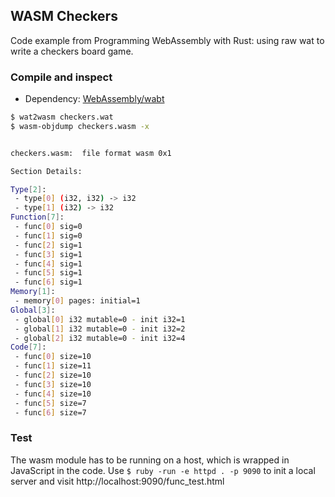 ## WASM Checkers

Code example from Programming WebAssembly with Rust: using raw wat to write a checkers board game.

### Compile and inspect

* Dependency: [WebAssembly/wabt](https://github.com/WebAssembly/wabt)

```sh
$ wat2wasm checkers.wat
$ wasm-objdump checkers.wasm -x


checkers.wasm:  file format wasm 0x1

Section Details:

Type[2]:
 - type[0] (i32, i32) -> i32
 - type[1] (i32) -> i32
Function[7]:
 - func[0] sig=0
 - func[1] sig=0
 - func[2] sig=1
 - func[3] sig=1
 - func[4] sig=1
 - func[5] sig=1
 - func[6] sig=1
Memory[1]:
 - memory[0] pages: initial=1
Global[3]:
 - global[0] i32 mutable=0 - init i32=1
 - global[1] i32 mutable=0 - init i32=2
 - global[2] i32 mutable=0 - init i32=4
Code[7]:
 - func[0] size=10
 - func[1] size=11
 - func[2] size=10
 - func[3] size=10
 - func[4] size=10
 - func[5] size=7
 - func[6] size=7
```

### Test

The wasm module has to be running on a host, which is wrapped in JavaScript in the code. Use `$ ruby -run -e httpd . -p 9090` to init a local server and visit http://localhost:9090/func_test.html



